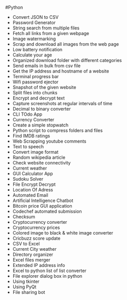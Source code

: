 #Python 

- Convert JSON to CSV
- Password Generator
- String search from multiple files
- Fetch all links from a given webpage
- Image watermarking
- Scrap and download all images from the web page
- Low battery notification
- Calculate your age
- Organized download folder with different categories
- Send emails in bulk from csv file
- Get the IP address and hostname of a website
- Terminal progress bar
- Wifi password ejector
- Snapshot of the given website
- Split files into chunks
- Encrypt and decrypt text
- Capture screenshots at regular intervals of time
- Decimal to binary converter
- CLI TOdo App
- Currency Converter
- Create a simple stopwatch
- Python script to compress folders and files
- Find IMDB ratings
- Web Scrapping youtube comments
- Text to speech
- Convert image format
- Random wikipedia article
- Check website connectivity
- Current weather
- GUI Calculator App
- Sudoku Solver
- File Encrypt Decrypt
- Location Of Adress
- Automated Email
- Artificial Intelligence Chatbot
- Bitcoin price GUI application
- Codechef automated submission
- Checksum
- Cryptocurrency converter
- Cryptocurrency prices
- Colored image to black & white image converter
- Cricbuzz score update
- CSV to Excel
- Current City weather
- Directory organizer
- Excel files merger
- Extended IP address info
- Excel to python list of list converter
- File explorer dialog box in python
- Using tkinter
- Using PyQt
- File sharing bot